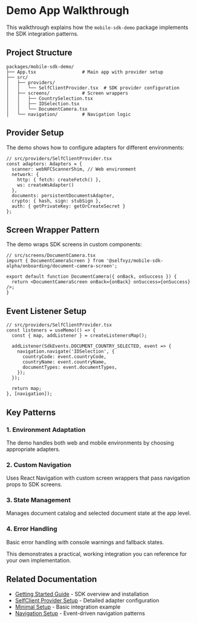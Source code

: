 # Demo App Walkthrough

This walkthrough explains how the `mobile-sdk-demo` package implements the SDK integration patterns.

## Project Structure

```
packages/mobile-sdk-demo/
├── App.tsx                 # Main app with provider setup
├── src/
│   ├── providers/
│   │   └── SelfClientProvider.tsx  # SDK provider configuration
│   ├── screens/            # Screen wrappers
│   │   ├── CountrySelection.tsx
│   │   ├── IDSelection.tsx  
│   │   └── DocumentCamera.tsx
│   └── navigation/         # Navigation logic
```

## Provider Setup

The demo shows how to configure adapters for different environments:

```tsx
// src/providers/SelfClientProvider.tsx
const adapters: Adapters = {
  scanner: webNFCScannerShim, // Web environment
  network: {
    http: { fetch: createFetch() },
    ws: createWsAdapter()
  },
  documents: persistentDocumentsAdapter,
  crypto: { hash, sign: stubSign },
  auth: { getPrivateKey: getOrCreateSecret }
};
```

## Screen Wrapper Pattern

The demo wraps SDK screens in custom components:

```tsx
// src/screens/DocumentCamera.tsx
import { DocumentCameraScreen } from '@selfxyz/mobile-sdk-alpha/onboarding/document-camera-screen';

export default function DocumentCamera({ onBack, onSuccess }) {
  return <DocumentCameraScreen onBack={onBack} onSuccess={onSuccess} />;
}
```

## Event Listener Setup

```tsx
// src/providers/SelfClientProvider.tsx
const listeners = useMemo(() => {
  const { map, addListener } = createListenersMap();

  addListener(SdkEvents.DOCUMENT_COUNTRY_SELECTED, event => {
    navigation.navigate('IDSelection', {
      countryCode: event.countryCode,
      countryName: event.countryName,
      documentTypes: event.documentTypes,
    });
  });

  return map;
}, [navigation]);
```

## Key Patterns

### 1. Environment Adaptation
The demo handles both web and mobile environments by choosing appropriate adapters.

### 2. Custom Navigation
Uses React Navigation with custom screen wrappers that pass navigation props to SDK screens.

### 3. State Management  
Manages document catalog and selected document state at the app level.

### 4. Error Handling
Basic error handling with console warnings and fallback states.

This demonstrates a practical, working integration you can reference for your own implementation.

## Related Documentation

- [Getting Started Guide](../getting-started.md) - SDK overview and installation
- [SelfClient Provider Setup](../selfclient-provider.md) - Detailed adapter configuration
- [Minimal Setup](minimal-setup.md) - Basic integration example  
- [Navigation Setup](navigation-setup.md) - Event-driven navigation patterns
